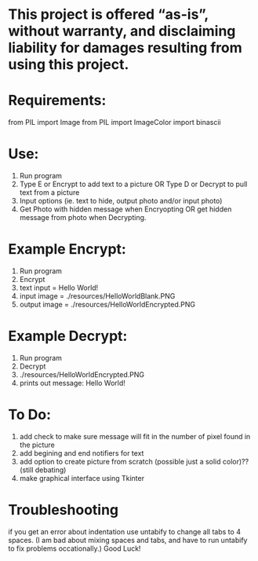 # This project is offered “as-is”, without warranty, and disclaiming liability for damages resulting from using this project.


# Requirements:
from PIL import Image
from PIL import ImageColor
import binascii


# Use:
1. Run program
2. Type E or Encrypt to add text to a picture OR Type D or Decrypt to pull text from a picture
3. Input options (ie. text to hide, output photo and/or input photo)
4. Get Photo with hidden message when Encryopting OR get hidden message from photo when Decrypting. 


# Example Encrypt:
1. Run program
2. Encrypt
3. text input = Hello World!
4. input image = ./resources/HelloWorldBlank.PNG
5. output image = ./resources/HelloWorldEncrypted.PNG


# Example Decrypt:
1. Run program
2. Decrypt
3. ./resources/HelloWorldEncrypted.PNG
4. prints out message: Hello World!


# To Do:
1. add check to make sure message will fit in the number of pixel found in the picture
2. add begining and end notifiers for text
3. add option to create picture from scratch (possible just a solid color)?? (still debating)
4. make graphical interface using Tkinter


# Troubleshooting
if you get an error about indentation use untabify to change all tabs to 4 spaces. 
(I am bad about mixing spaces and tabs, and have to run untabify to fix problems occationally.)
Good Luck!
